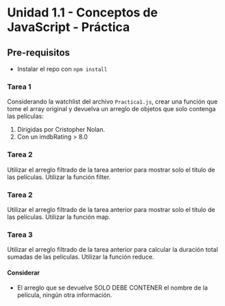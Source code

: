 # Unidad 1.1 - Conceptos de JavaScript - Práctica


## Pre-requisitos

- Instalar el repo con `npm install`


### Tarea 1
Considerando la watchlist del archivo `Practica1.js`, crear una función que tome el array original y devuelva un arreglo de objetos que solo contenga las películas:

1. Dirigidas por Cristopher Nolan.
2. Con un imdbRating > 8.0


### Tarea 2
Utilizar el arreglo filtrado de la tarea anterior para mostrar solo el título de las películas. Utilizar la función filter.


### Tarea 2
Utilizar el arreglo filtrado de la tarea anterior para mostrar solo el título de las películas. Utilizar la función map.


### Tarea 3
Utilizar el arreglo filtrado de la tarea anterior para calcular la duración total sumadas de las películas. Utilizar la función reduce.

#### Considerar
* El arreglo que se devuelve SOLO DEBE CONTENER el nombre de la película, ningún otra información.


